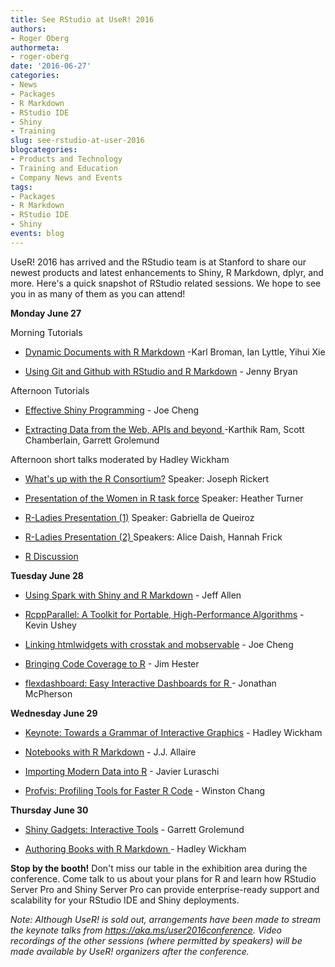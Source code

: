 ```yaml
---
title: See RStudio at UseR! 2016
authors:
- Roger Oberg
authormeta: 
- roger-oberg
date: '2016-06-27'
categories:
- News
- Packages
- R Markdown
- RStudio IDE
- Shiny
- Training
slug: see-rstudio-at-user-2016
blogcategories:
- Products and Technology
- Training and Education
- Company News and Events
tags:
- Packages
- R Markdown
- RStudio IDE
- Shiny
events: blog
---
```



UseR! 2016 has arrived and the RStudio team is at Stanford to share our newest products and latest enhancements to Shiny, R Markdown, dplyr, and more. Here's a quick snapshot of RStudio related sessions. We hope to see you in as many of them as you can attend!

**Monday June 27**

Morning Tutorials

  * [Dynamic Documents with R Markdown](https://user2016.sched.org/event/7Baa/dynamic-documents-with-r-markdown-part-1) -Karl Broman, Ian Lyttle, Yihui Xie

  * [Using Git and Github with RStudio and R Markdown](https://user2016.sched.org/event/7Bad/using-git-and-github-with-r-rstudio-and-r-markdown-part-1) - Jenny Bryan

Afternoon Tutorials

  * [Effective Shiny Programming](https://user2016.sched.org/event/7Bb6) - Joe Cheng

  * [Extracting Data from the Web, APIs and beyond ](https://user2016.sched.org/event/7Bb7/extracting-data-from-the-web-apis-and-beyond-part-1)-Karthik Ram, Scott Chamberlain, Garrett Grolemund

Afternoon short talks moderated by Hadley Wickham

  * [What's up with the R Consortium?](https://user2016.sched.org/event/7BVC/whats-up-with-the-r-consortium) Speaker: Joseph Rickert

  * [Presentation of the Women in R task force](https://user2016.sched.org/event/7BVD/presentation-of-the-women-in-r-task-force)  Speaker: Heather Turner

  * [R-Ladies Presentation (1)](https://user2016.sched.org/event/7BVE/r-ladies-presentation-1)  Speaker: Gabriella de Queiroz

  * [R-Ladies Presentation (2) ](https://user2016.sched.org/event/7BVF/r-ladies-presentation-2)Speakers: Alice Daish, Hannah Frick

  * [R Discussion](https://user2016.sched.org/event/7BVG/discussion)

**Tuesday June 28**

  * [Using Spark with Shiny and R Markdown](https://user2016.sched.org/event/78HJ/using-spark-with-shiny-and-r-markdown) - Jeff Allen

  * [RcppParallel: A Toolkit for Portable, High-Performance Algorithms](https://user2016.sched.org/event/7BXe/rcppparallel-a-toolkit-for-portable-high-performance-algorithms) - Kevin Ushey

  * [Linking htmlwidgets with crosstak and mobservable](https://user2016.sched.org/event/7BY1/linking-htmlwidgets-with-crosstalk-and-mobservable) - Joe Cheng

  * [Bringing Code Coverage to R](https://user2016.sched.org/event/7BXs/covr-bringing-code-coverage-to-r) - Jim Hester

  * [flexdashboard: Easy Interactive Dashboards for R ](https://user2016.sched.org/event/7BXz/flexdashboard-easy-interactive-dashboards-for-r)- Jonathan McPherson

**Wednesday June 29**

  * [Keynote: Towards a Grammar of Interactive Graphics](https://user2016.sched.org/event/7BaF/towards-a-grammar-of-interactive-graphics) - Hadley Wickham

  * [Notebooks with R Markdown](https://user2016.sched.org/event/7BXl/notebooks-with-r-markdown) - J.J. Allaire

  * [Importing Modern Data into R](https://user2016.sched.org/event/7BXk/importing-modern-data-into-r) - Javier Luraschi

  * [Profvis: Profiling Tools for Faster R Code](https://user2016.sched.org/event/7BY5/profvis-profiling-tools-for-faster-r-code) - Winston Chang

**Thursday June 30**

  * [Shiny Gadgets: Interactive Tools](https://user2016.sched.org/event/7BXi/shiny-gadgets-interactive-tools-for-programming-and-data-analysis) - Garrett Grolemund

  * [Authoring Books with R Markdown ](https://user2016.sched.org/event/7BXq/authoring-books-with-r-markdown)- Hadley Wickham

**Stop by the booth!**
Don't miss our table in the exhibition area during the conference. Come talk to us about your plans for R and learn how RStudio Server Pro and Shiny Server Pro can provide enterprise-ready support and scalability for your RStudio IDE and Shiny deployments.

_Note: Although UseR! is sold out, arrangements have been made to stream the keynote talks from https://aka.ms/user2016conference. Video recordings of the other sessions (where permitted by speakers) will be made available by UseR! organizers after the conference._

